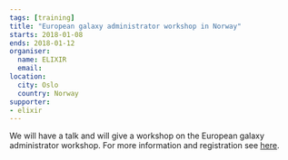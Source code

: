```yaml
---
tags: [training]
title: "European galaxy administrator workshop in Norway"
starts: 2018-01-08
ends: 2018-01-12
organiser:
  name: ELIXIR
  email:
location:
  city: Oslo
  country: Norway
supporter:
- elixir
---
```


We will have a talk and will give a workshop on the European galaxy administrator workshop. For more information and registration see [here](https://www.elixir-europe.org/events/european-galaxy-administrator-workshop).
